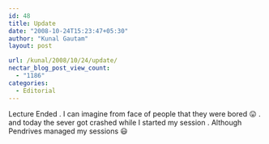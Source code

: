 ```yaml
---
id: 48
title: Update
date: "2008-10-24T15:23:47+05:30"
author: "Kunal Gautam"
layout: post

url: /kunal/2008/10/24/update/
nectar_blog_post_view_count:
  - "1186"
categories:
  - Editorial
---
```


Lecture Ended . I can imagine from face of people that they were bored 😛 . and today the sever got crashed while I started my session . Although Pendrives managed my sessions 😃
